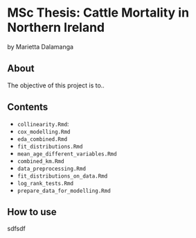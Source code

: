 # MSc Thesis: Cattle Mortality in Northern Ireland

by Marietta Dalamanga

## About

The objective of this project is to..

## Contents

- `collinearity.Rmd`:  
- `cox_modelling.Rmd`       
- `eda_combined.Rmd`               
- `fit_distributions.Rmd`  
- `mean_age_different_variables.Rmd`
- `combined_km.Rmd`   
- `data_preprocessing.Rmd`  
- `fit_distributions_on_data.Rmd`
- `log_rank_tests.Rmd`
- `prepare_data_for_modelling.Rmd`

## How to use

sdfsdf